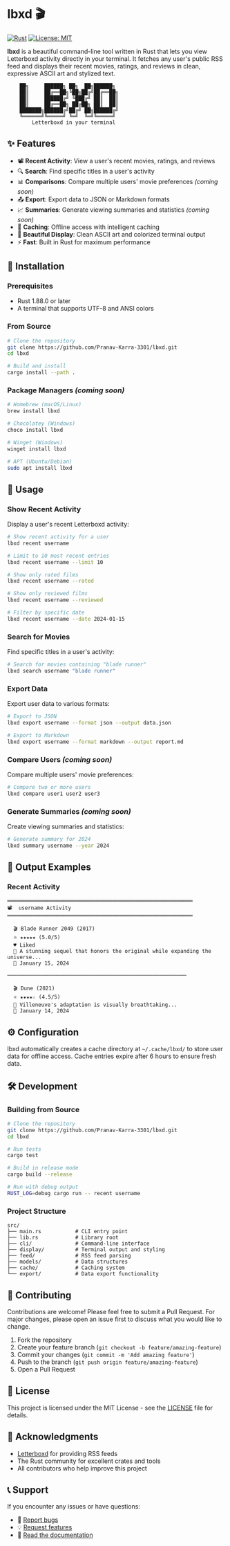 # lbxd 🎬

[![Rust](https://img.shields.io/badge/rust-1.88%2B-orange.svg)](https://www.rust-lang.org)
[![License: MIT](https://img.shields.io/badge/License-MIT-yellow.svg)](https://opensource.org/licenses/MIT)

**lbxd** is a beautiful command-line tool written in Rust that lets you view Letterboxd activity directly in your terminal. It fetches any user's public RSS feed and displays their recent movies, ratings, and reviews in clean, expressive ASCII art and stylized text.

```
    ██╗     ██████╗ ██╗  ██╗██████╗ 
    ██║     ██╔══██╗╚██╗██╔╝██╔══██╗
    ██║     ██████╔╝ ╚███╔╝ ██║  ██║
    ██║     ██╔══██╗ ██╔██╗ ██║  ██║
    ███████╗██████╔╝██╔╝ ██╗██████╔╝
    ╚══════╝╚═════╝ ╚═╝  ╚═╝╚═════╝ 
        Letterboxd in your terminal
```

## ✨ Features

- 📽️ **Recent Activity**: View a user's recent movies, ratings, and reviews
- 🔍 **Search**: Find specific titles in a user's activity
- 📊 **Comparisons**: Compare multiple users' movie preferences *(coming soon)*
- 📤 **Export**: Export data to JSON or Markdown formats
- 📈 **Summaries**: Generate viewing summaries and statistics *(coming soon)*
- 💾 **Caching**: Offline access with intelligent caching
- 🎨 **Beautiful Display**: Clean ASCII art and colorized terminal output
- ⚡ **Fast**: Built in Rust for maximum performance

## 🚀 Installation

### Prerequisites

- Rust 1.88.0 or later
- A terminal that supports UTF-8 and ANSI colors

### From Source

```bash
# Clone the repository
git clone https://github.com/Pranav-Karra-3301/lbxd.git
cd lbxd

# Build and install
cargo install --path .
```

### Package Managers *(coming soon)*

```bash
# Homebrew (macOS/Linux)
brew install lbxd

# Chocolatey (Windows)
choco install lbxd

# Winget (Windows)
winget install lbxd

# APT (Ubuntu/Debian)
sudo apt install lbxd
```

## 📖 Usage

### Show Recent Activity

Display a user's recent Letterboxd activity:

```bash
# Show recent activity for a user
lbxd recent username

# Limit to 10 most recent entries
lbxd recent username --limit 10

# Show only rated films
lbxd recent username --rated

# Show only reviewed films
lbxd recent username --reviewed

# Filter by specific date
lbxd recent username --date 2024-01-15
```

### Search for Movies

Find specific titles in a user's activity:

```bash
# Search for movies containing "blade runner"
lbxd search username "blade runner"
```

### Export Data

Export user data to various formats:

```bash
# Export to JSON
lbxd export username --format json --output data.json

# Export to Markdown
lbxd export username --format markdown --output report.md
```

### Compare Users *(coming soon)*

Compare multiple users' movie preferences:

```bash
# Compare two or more users
lbxd compare user1 user2 user3
```

### Generate Summaries *(coming soon)*

Create viewing summaries and statistics:

```bash
# Generate summary for 2024
lbxd summary username --year 2024
```

## 🎨 Output Examples

### Recent Activity
```
════════════════════════════════════════════════════════════
📽️  username Activity
════════════════════════════════════════════════════════════

  🎬 Blade Runner 2049 (2017)
  ⭐ ★★★★★ (5.0/5)
  ♥ Liked
  💭 A stunning sequel that honors the original while expanding the universe...
  📅 January 15, 2024

──────────────────────────────────────────────────────────

  🎬 Dune (2021)
  ⭐ ★★★★☆ (4.5/5)
  💭 Villeneuve's adaptation is visually breathtaking...
  📅 January 14, 2024
```

## ⚙️ Configuration

lbxd automatically creates a cache directory at `~/.cache/lbxd/` to store user data for offline access. Cache entries expire after 6 hours to ensure fresh data.

## 🛠️ Development

### Building from Source

```bash
# Clone the repository
git clone https://github.com/Pranav-Karra-3301/lbxd.git
cd lbxd

# Run tests
cargo test

# Build in release mode
cargo build --release

# Run with debug output
RUST_LOG=debug cargo run -- recent username
```

### Project Structure

```
src/
├── main.rs           # CLI entry point
├── lib.rs            # Library root
├── cli/              # Command-line interface
├── display/          # Terminal output and styling
├── feed/             # RSS feed parsing
├── models/           # Data structures
├── cache/            # Caching system
└── export/           # Data export functionality
```

## 🤝 Contributing

Contributions are welcome! Please feel free to submit a Pull Request. For major changes, please open an issue first to discuss what you would like to change.

1. Fork the repository
2. Create your feature branch (`git checkout -b feature/amazing-feature`)
3. Commit your changes (`git commit -m 'Add amazing feature'`)
4. Push to the branch (`git push origin feature/amazing-feature`)
5. Open a Pull Request

## 📝 License

This project is licensed under the MIT License - see the [LICENSE](LICENSE) file for details.

## 🙏 Acknowledgments

- [Letterboxd](https://letterboxd.com/) for providing RSS feeds
- The Rust community for excellent crates and tools
- All contributors who help improve this project

## 📞 Support

If you encounter any issues or have questions:

- 🐛 [Report bugs](https://github.com/Pranav-Karra-3301/lbxd/issues)
- 💡 [Request features](https://github.com/Pranav-Karra-3301/lbxd/issues)
- 📖 [Read the documentation](https://github.com/Pranav-Karra-3301/lbxd/wiki)